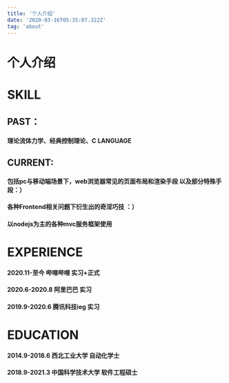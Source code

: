 ```yaml
---
title: '个人介绍'
date: '2020-03-16T05:35:07.322Z'
tag: 'about'
---
```

# 个人介绍

# SKILL 
## PAST： 
#### 理论流体力学、经典控制理论、C LANGUAGE
## CURRENT:
#### 包括pc与移动端场景下，web浏览器常见的页面布局和渲染手段 以及部分特殊手段：）
#### 各种Frontend相关问题下衍生出的奇淫巧技 ：）
#### 以nodejs为主的各种mvc服务框架使用
# EXPERIENCE

#### 2020.11-至今    哔哩哔哩  实习+正式  

#### 2020.6-2020.8 阿里巴巴 实习


#### 2019.9-2020.6  腾讯科技ieg 实习


# EDUCATION

#### 2014.9-2018.6 西北工业大学       自动化学士

#### 2018.9-2021.3 中国科学技术大学        软件工程硕士